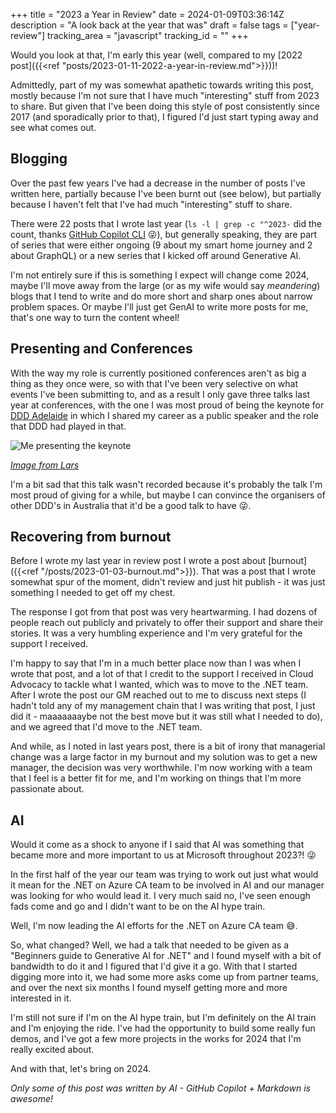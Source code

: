 +++
title = "2023 a Year in Review"
date = 2024-01-09T03:36:14Z
description = "A look back at the year that was"
draft = false
tags = ["year-review"]
tracking_area = "javascript"
tracking_id = ""
+++

Would you look at that, I'm early this year (well, compared to my [2022 post]({{<ref "posts/2023-01-11-2022-a-year-in-review.md">}}))!

Admittedly, part of my was somewhat apathetic towards writing this post, mostly because I'm not sure that I have much "interesting" stuff from 2023 to share. But given that I've been doing this style of post consistently since 2017 (and sporadically prior to that), I figured I'd just start typing away and see what comes out.

## Blogging

Over the past few years I've had a decrease in the number of posts I've written here, partially because I've been burnt out (see below), but partially because I haven't felt that I've had much "interesting" stuff to share.

There were 22 posts that I wrote last year (`ls -l | grep -c "^2023-` did the count, thanks [GitHub Copilot CLI](https://docs.github.com/en/copilot/github-copilot-in-the-cli/about-github-copilot-in-the-cli) 😜), but generally speaking, they are part of series that were either ongoing (9 about my smart home journey and 2 about GraphQL) or a new series that I kicked off around Generative AI.

I'm not entirely sure if this is something I expect will change come 2024, maybe I'll move away from the large (or as my wife would say _meandering_) blogs that I tend to write and do more short and sharp ones about narrow problem spaces. Or maybe I'll just get GenAI to write more posts for me, that's one way to turn the content wheel!

## Presenting and Conferences

With the way my role is currently positioned conferences aren't as big a thing as they once were, so with that I've been very selective on what events I've been submitting to, and as a result I only gave three talks last year at conferences, with the one I was most proud of being the keynote for [DDD Adelaide](https://dddadelaide.com) in which I shared my career as a public speaker and the role that DDD had played in that.

![Me presenting the keynote](/images/2024-01-09-2023-a-year-in-review/ddd-adelaide.jpg)

_[Image from Lars](https://x.com/larsklint/status/1725641284436799765)_

I'm a bit sad that this talk wasn't recorded because it's probably the talk I'm most proud of giving for a while, but maybe I can convince the organisers of other DDD's in Australia that it'd be a good talk to have 😜.

## Recovering from burnout

Before I wrote my last year in review post I wrote a post about [burnout]({{<ref "/posts/2023-01-03-burnout.md">}}). That was a post that I wrote somewhat spur of the moment, didn't review and just hit publish - it was just something I needed to get off my chest.

The response I got from that post was very heartwarming. I had dozens of people reach out publicly and privately to offer their support and share their stories. It was a very humbling experience and I'm very grateful for the support I received.

I'm happy to say that I'm in a much better place now than I was when I wrote that post, and a lot of that I credit to the support I received in Cloud Advocacy to tackle what I wanted, which was to move to the .NET team. After I wrote the post our GM reached out to me to discuss next steps (I hadn't told any of my management chain that I was writing that post, I just did it - maaaaaaaybe not the best move but it was still what I needed to do), and we agreed that I'd move to the .NET team.

And while, as I noted in last years post, there is a bit of irony that managerial change was a large factor in my burnout and my solution was to get a new manager, the decision was very worthwhile. I'm now working with a team that I feel is a better fit for me, and I'm working on things that I'm more passionate about.

## AI

Would it come as a shock to anyone if I said that AI was something that became more and more important to us at Microsoft throughout 2023?! 😜

In the first half of the year our team was trying to work out just what would it mean for the .NET on Azure CA team to be involved in AI and our manager was looking for who would lead it. I very much said no, I've seen enough fads come and go and I didn't want to be on the AI hype train.

Well, I'm now leading the AI efforts for the .NET on Azure CA team 😅.

So, what changed? Well, we had a talk that needed to be given as a "Beginners guide to Generative AI for .NET" and I found myself with a bit of bandwidth to do it and I figured that I'd give it a go. With that I started digging more into it, we had some more asks come up from partner teams, and over the next six months I found myself getting more and more interested in it.

I'm still not sure if I'm on the AI hype train, but I'm definitely on the AI train and I'm enjoying the ride. I've had the opportunity to build some really fun demos, and I've got a few more projects in the works for 2024 that I'm really excited about.

And with that, let's bring on 2024.

_Only some of this post was written by AI - GitHub Copilot + Markdown is awesome!_
